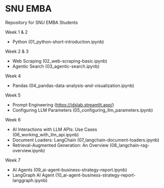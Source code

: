 # SNU EMBA
Repository for SNU EMBA Students

Week 1 & 2
- Python (01_python-short-introduction.ipynb)

Week 2 & 3
- Web Scraping (02_web-scraping-basic.ipynb)
- Agentic Search (03_agentic-search.ipynb)

Week 4
- Pandas (04_pandas-data-analysis-and-visualization.ipynb)

Week 5
- Prompt Engineering (https://idslab.streamlit.app/)
- Configuring LLM Parameters (05_configuring_llm_parameters.ipynb)

Week 6
- AI Interactions with LLM APIs: Use Cases (06_working_with_llm_api.ipynb)
- Document Loaders: LangChain (07_langchain-document-loaders.ipynb)
- Retrieval-Augmented Generation: An Overview (08_langchain-rag-overview.ipynb)

Week 7
- AI Agents (09_ai-agent-business-strategy-report.ipynb)
- LangGraph AI Agent (10_ai-agent-business-strategy-report-langgraph.ipynb)
